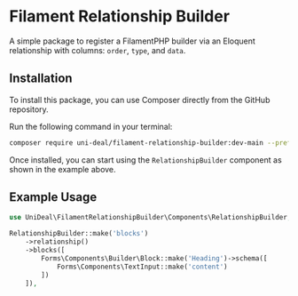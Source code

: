 # Filament Relationship Builder

A simple package to register a FilamentPHP builder via an Eloquent relationship with columns: `order`, `type`, and `data`.

## Installation

To install this package, you can use Composer directly from the GitHub repository.

Run the following command in your terminal:

```bash
composer require uni-deal/filament-relationship-builder:dev-main --prefer-dist
```

Once installed, you can start using the `RelationshipBuilder` component as shown in the example above.

## Example Usage

```php
use UniDeal\FilamentRelationshipBuilder\Components\RelationshipBuilder;

RelationshipBuilder::make('blocks')
    ->relationship()
    ->blocks([
        Forms\Components\Builder\Block::make('Heading')->schema([
            Forms\Components\TextInput::make('content')
        ])
    ]),
```
